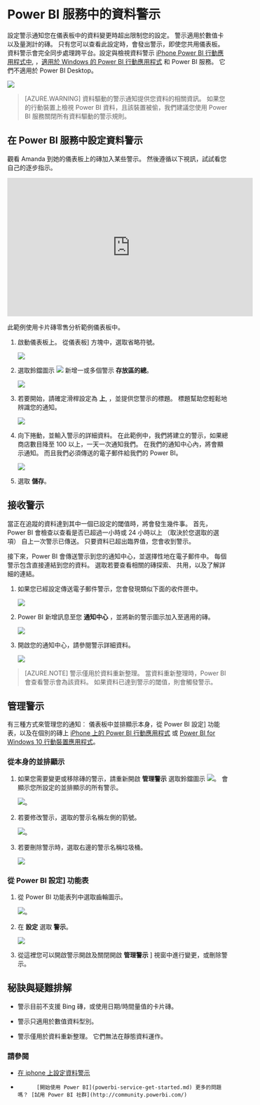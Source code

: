 <properties
   pageTitle="在 Power BI 服務中設定資料警示"
   description="了解如何設定警示通知您在儀表板中的資料變更時超出限制您在 Microsoft Power BI 服務中設定。"
   services="powerbi"
   documentationCenter=""
   authors="mihart"
   manager="mblythe"
   backup=""
   editor=""
   tags=""
   featuredVideoId="JbL2-HJ8clE"
   qualityFocus="no"
   qualityDate=""/>

<tags
   ms.service="powerbi"
   ms.devlang="NA"
   ms.topic="article"
   ms.tgt_pltfrm="NA"
   ms.workload="powerbi"
   ms.date="10/04/2016"
   ms.author="mihart"/>

# Power BI 服務中的資料警示

設定警示通知您在儀表板中的資料變更時超出限制您的設定。  警示適用於數值卡以及量測計的磚。 只有您可以查看此設定時，會發出警示，即使您共用儀表板。 資料警示會完全同步處理跨平台。設定與檢視資料警示 [iPhone Power BI 行動應用程式中](powerbi-mobile-set-data-alerts-in-the-iphone-app.md), ，[適用於 Windows 的 Power BI 行動應用程式](powerbi-mobile-set-data-alerts-in-the-windows-10-mobile-app.md) 和 Power BI 服務。 它們不適用於 Power BI Desktop。

![](media/powerbi-service-set-data-alerts/powerbi-alert-types-new.png)

> [AZURE.WARNING] 資料驅動的警示通知提供您資料的相關資訊。 如果您的行動裝置上檢視 Power BI 資料，且該裝置被偷，我們建議您使用 Power BI 服務關閉所有資料驅動的警示規則。

## 在 Power BI 服務中設定資料警示
觀看 Amanda 到她的儀表板上的磚加入某些警示。 然後遵循以下視訊，試試看您自己的逐步指示。

<iframe width="560" height="315" src="https://www.youtube.com/embed/JbL2-HJ8clE" frameborder="0" allowfullscreen></iframe>

此範例使用卡片磚零售分析範例儀表板中。

1.  啟動儀表板上。 從儀表板] 方塊中，選取省略符號。

    ![](media/powerbi-service-set-data-alerts/powerbi-card.png)

2.  選取鈴鐺圖示 ![](media/powerbi-mobile-set-data-alerts-in-the-iphone-app/PBI_iPhoneBellIconUnselect.png) 新增一或多個警示 **存放區的總**。

    ![](media/powerbi-service-set-data-alerts/powerbi-set-alert.png)

3.  若要開始，請確定滑桿設定為 **上**, ，並提供您警示的標題。 標題幫助您輕鬆地辨識您的通知。

    ![](media/powerbi-service-set-data-alerts/powerbi-alert-title.png)

4.  向下捲動，並輸入警示的詳細資料。  在此範例中，我們將建立的警示，如果總商店數目降至 100 以上，一天一次通知我們。 在我們的通知中心內，將會顯示通知。 而且我們必須傳送的電子郵件給我們的 Power BI。

    ![](media/powerbi-service-set-data-alerts/powerbi-set-alert-details.png)

5. 選取 **儲存**。


## 接收警示
當正在追蹤的資料達到其中一個已設定的閾值時，將會發生幾件事。 首先，Power BI 會檢查以查看是否已超過一小時或 24 小時以上 （取決於您選取的選項） 自上一次警示已傳送。 只要資料已超出臨界值，您會收到警示。

接下來，Power BI 會傳送警示到您的通知中心，並選擇性地在電子郵件中。 每個警示包含直接連結到您的資料。 選取若要查看相關的磚探索、 共用，以及了解詳細的連結。  

1.  如果您已經設定傳送電子郵件警示，您會發現類似下面的收件匣中。

    ![](media/powerbi-service-set-data-alerts/powerbi-alerts-email.png)

2.  Power BI 新增訊息至您 **通知中心** ，並將新的警示圖示加入至適用的磚。

    ![](media/powerbi-service-set-data-alerts/powerbi-alert-notifications.png)

4. 開啟您的通知中心，請參閱警示詳細資料。

    ![](media/powerbi-service-set-data-alerts/powerbi-alert-notfication.png)

>[AZURE.NOTE] 警示僅用於資料重新整理。 當資料重新整理時，Power BI 會查看警示會為該資料。 如果資料已達到警示的閾值，則會觸發警示。


## 管理警示
有三種方式來管理您的通知︰ 儀表板中並排顯示本身，從 Power BI 設定] 功能表，以及在個別的磚上 [iPhone 上的 Power BI 行動應用程式](powerbi-mobile-set-data-alerts-in-the-iphone-app.md) 或 [Power BI for Windows 10 行動裝置應用程式](powerbi-mobile-set-data-alerts-in-the-windows-10-mobile-app.md)。

###   從本身的並排顯示

1. 如果您需要變更或移除磚的警示，請重新開啟 **管理警示** 選取鈴鐺圖示 ![](media/powerbi-mobile-set-data-alerts-in-the-iphone-app/PBI_iPhoneBellIconUnselect.png)。 會顯示您所設定的並排顯示的所有警示。

    ![](media/powerbi-service-set-data-alerts/powerbi-see-alerts.png)。

2. 若要修改警示，選取的警示名稱左側的箭號。

    ![](media/powerbi-service-set-data-alerts/powerbi-see-alerts-arrow.png)。

3. 若要刪除警示時，選取右邊的警示名稱垃圾桶。

      ![](media/powerbi-service-set-data-alerts/powerbi-see-alerts-delete.png)

###   從 Power BI 設定] 功能表
1. 從 Power BI 功能表列中選取齒輪圖示。

    ![](media/powerbi-service-set-data-alerts/powerbi-gear-icon.png)。

2. 在 **設定** 選取 **警示**。

    ![](media/powerbi-service-set-data-alerts/powerbi-alert-settings.png)

3. 從這裡您可以開啟警示開啟及關閉開啟 **管理警示** ] 視窗中進行變更，或刪除警示。


## 秘訣與疑難排解

-  警示目前不支援 Bing 磚，或使用日期/時間量值的卡片磚。

-  警示只適用於數值資料型別。

-  警示僅用於資料重新整理。 它們無法在靜態資料運作。

### 請參閱
- [在 iphone 上設定資料警示](powerbi-mobile-set-data-alerts-in-the-iphone-app.md)
- 
            [開始使用 Power BI](powerbi-service-get-started.md) 更多的問題嗎？ [試用 Power BI 社群](http://community.powerbi.com/)
